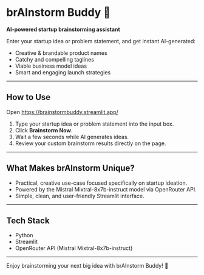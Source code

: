 # brAInstorm Buddy 🚀

**AI-powered startup brainstorming assistant**

Enter your startup idea or problem statement, and get instant AI-generated:

- Creative & brandable product names  
- Catchy and compelling taglines  
- Viable business model ideas  
- Smart and engaging launch strategies  

---

## How to Use

Open https://brainstormbuddy.streamlit.app/
1. Type your startup idea or problem statement into the input box.  
2. Click **Brainstorm Now**.  
3. Wait a few seconds while AI generates ideas.  
4. Review your custom brainstorm results directly on the page.

---

## What Makes brAInstorm Unique?

- Practical, creative use-case focused specifically on startup ideation.  
- Powered by the Mistral Mixtral-8x7b-instruct model via OpenRouter API.  
- Simple, clean, and user-friendly Streamlit interface.  

---

## Tech Stack

- Python  
- Streamlit  
- OpenRouter API (Mistral Mixtral-8x7b-instruct)  

---

Enjoy brainstorming your next big idea with brAInstorm Buddy! 🚀

